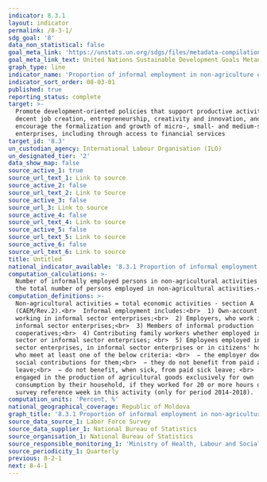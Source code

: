 ```yaml
---
indicator: 8.3.1
layout: indicator
permalink: /8-3-1/
sdg_goal: '8'
data_non_statistical: false
goal_meta_link: 'https://unstats.un.org/sdgs/files/metadata-compilation/Metadata-Goal-8.pdf'
goal_meta_link_text: United Nations Sustainable Development Goals Metadata (PDF 231 KB)
graph_type: line
indicator_name: 'Proportion of informal employment in non-agriculture employment, by sex'
indicator_sort_order: 08-03-01
published: true
reporting_status: complete
target: >-
  Promote development-oriented policies that support productive activities,
  decent job creation, entrepreneurship, creativity and innovation, and
  encourage the formalization and growth of micro-, small- and medium-sized
  enterprises, including through access to financial services
target_id: '8.3'
un_custodian_agency: International Labour Organisation (ILO)
un_designated_tier: '2'
data_show_map: false
source_active_1: true
source_url_text_1: Link to source
source_active_2: false
source_url_text_2: Link to Source
source_active_3: false
source_url_3: Link to source
source_active_4: false
source_url_text_4: Link to source
source_active_5: false
source_url_text_5: Link to source
source_active_6: false
source_url_text_6: Link to source
title: Untitled
national_indicator_available: '8.3.1 Proportion of informal employment in non-agriculture employment, by sex'
computation_calculations: >-
  Number of informally employed persons in non-agricultural activities out of
  the total number of persons employed in non-agricultural activities.<br>
computation_definitions: >-
  Non-agricultural activities = total economic activities - section A
  (CAEM/Rev.2).<br>  Informal employment includes:<br>  1) Own-account workers,
  working in informal sector enterprises;<br>  2) Employers, who work in
  informal sector enterprises;<br>  3) Members of informal production
  cooperatives;<br>  4) Contributing family workers whether employed in formal
  sector or informal sector enterprises; <br>  5) Employees employed in formal
  sector enterprises, in informal sector enterprises or in citizens' households,
  who meet at least one of the below criteria: <br>  − the employer does not pay
  social contributions for them;<br>  − they do not benefit from paid annual
  leave;<br>  − do not benefit, when sick, from paid sick leave; <br>  6)Persons
  engaged in the production of agricultural goods exclusively for own
  consumption by their household, if they worked for 20 or more hours during the
  survey reference week in this activity (only for period 2014-2018).
computation_units: 'Percent, %'
national_geographical_coverage: Republic of Moldova
graph_title: '8.3.1 Proportion of informal employment in non-agriculture employment, by sex '
source_data_source_1: Labor Force Survey
source_data_supplier_1: National Bureau of Statistics
source_organisation_1: National Bureau of Statistics
source_responsible_monitoring_1: 'Ministry of Health, Labour and Social Protection'
source_periodicity_1: Quarterly
previous: 8-2-1
next: 8-4-1
---
```


